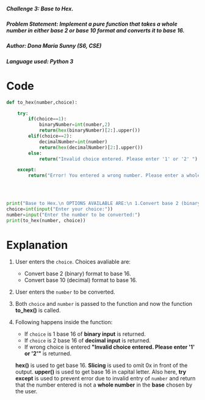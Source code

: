 ##### Challenge 3: Base to Hex.
##### Problem Statement: Implement a pure function that takes a whole number in either base 2 or base 10 format and converts it to base 16.
##### Author: Dona Maria Sunny (S6, CSE)
##### Language used: Python 3
# Code
```python
def to_hex(number,choice):

    try:
        if(choice==1):
            binaryNumber=int(number,2)
            return(hex(binaryNumber)[2:].upper())
        elif(choice==2):
            decimalNumber=int(number)
            return(hex(decimalNumber)[2:].upper())
        else:
            return("Invalid choice entered. Please enter '1' or '2' ")

    except:
        return("Error! You entered a wrong number. Please enter a whole number in base 2 or 10.")

    

    
print("Base to Hex.\n OPTIONS AVAILABLE ARE:\n 1.Convert base 2 (binary) format to base 16. \n 2.Convert base 10 (decimal) format to base 16.")
choice=int(input("Enter your choice:"))
number=input("Enter the number to be converted:")
print(to_hex(number, choice))


```
# Explanation
1. User enters the ```choice```. Choices avaliable are:
   * Convert base 2 (binary) format to base 16.
   * Convert base 10 (decimal) format to base 16.
2. User enters the ```number``` to be converted.
3. Both  ```choice``` and ```number``` is passed to the function and now the function **to_hex()** is called. 
4. Following happens inside the function:
   * If ```choice``` is 1 base 16 of **binary input** is returned.
   * If ```choice``` is 2 base 16 of **decimal input** is returned.
   * If wrong choice is entered **"Invalid choice entered. Please enter '1' or '2'"** is returned.
   
   **hex()** is used to get base 16. **Slicing** is used to omit 0x in front of the output. **upper()** is used to get base 16 in capital letter. 
   Also here, **try except** is used to prevent error due to invalid entry of ```number``` and return that the number entered is not a **whole number** in the **base** chosen    by the user.
